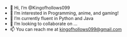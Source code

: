 - 👋 Hi, I’m @Kingofhollows099
- 👀 I’m interested in Programming, anime, and gaming!
- 🌱 I’m currently fluent in Python and Java
- 💞️ I’m looking to collaborate on ...
- 📫 You can reach me at kingofhollows099@gmail.com

<!---
Kingofhollows099/Kingofhollows099 is a ✨ special ✨ repository because its `README.md` (this file) appears on your GitHub profile.
You can click the Preview link to take a look at your changes.
--->
